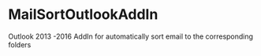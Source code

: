 # MailSortOutlookAddIn
Outlook 2013 -2016 AddIn for automatically sort email to the corresponding folders
